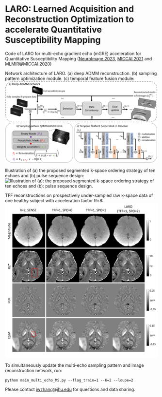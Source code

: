 # LARO: Learned Acquisition and Reconstruction Optimization to accelerate Quantitative Susceptibility Mapping
Code of LARO for multi-echo gradient echo (mGRE) acceleration for Quantitative Susceptibility Mapping ([NeuroImage 2023](https://www.sciencedirect.com/science/article/pii/S1053811923000356), [MICCAI 2021](https://link.springer.com/chapter/10.1007/978-3-030-87231-1_23) and [MLMIR@MICCAI 2020](https://link.springer.com/chapter/10.1007/978-3-030-61598-7_9))

Network architecture of LARO. (a) deep ADMM reconstruction. (b) sampling pattern optimization module. (c) temporal feature fusion module:
![Network architecture of LARO. (a): deep ADMM reconstruction. (b): sampling pattern optimization module. (c): temporal feature fusion module.](https://raw.githubusercontent.com/Jinwei1209/LARO-QSM/main/figures/figure1.png)

Illustration of (a) the proposed segmented k-space ordering strategy of ten echoes and (b) pulse sequence design:
![Illustration of (a): the proposed segmented k-space ordering strategy of ten echoes and (b): pulse sequence design.](https://raw.githubusercontent.com/Jinwei1209/LARO-QSM/main/figures/figure2.png)

TFF reconstructions on prospectively under-sampled raw k-space data of one healthy subject with acceleration factor R=8:
![TFF reconstructions on prospectively under-sampled raw k-space data of one healthy subject with acceleration factor R=8.](https://raw.githubusercontent.com/Jinwei1209/LARO-QSM/main/figures/figure7.png)


To simultaneously update the multi-echo sampling pattern and image reconstruction network, run:

```python main_multi_echo_MS.py --flag_train=1 --K=2 --loupe=2```

Please contact jwzhang@jhu.edu for questions and data sharing. 
